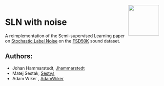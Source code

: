 <img src="https://www.ashevillenc.gov/wp-content/uploads/2018/11/noise-illustration-1024x710.jpg" align="right" height="100px" widht="100px">

# SLN with noise

A reimplementation of the Semi-supervised Learning paper on [Stochastic Label Noise](https://github.com/chenpf1025/SLN) on the [FSD50K](https://arxiv.org/abs/2010.00475)
sound dataset.

## Authors:
* Johan Hammarstedt, [Jhammarstedt](https://github.com/jhammarstedt)
* Matej Sestak, [Sestys](https://github.com/sestys)
* Adam Wiker , [AdamWiker](https://github.com/AdamWiker)
